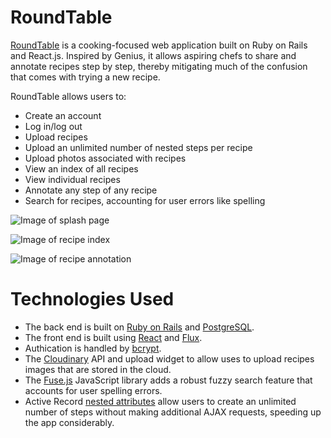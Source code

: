 # RoundTable

[RoundTable](http://cook-roundtable.com) is a cooking-focused web application built on Ruby on Rails and React.js. Inspired by Genius, it allows aspiring chefs to share and annotate recipes step by step, thereby mitigating much of the confusion that comes with trying a new recipe.

RoundTable allows users to:

- Create an account
- Log in/log out
- Upload recipes
- Upload an unlimited number of nested steps per recipe
- Upload photos associated with recipes
- View an index of all recipes
- View individual recipes
- Annotate any step of any recipe
- Search for recipes, accounting for user errors like spelling

![Image of splash page](http://res.cloudinary.com/dz5btfj9w/image/upload/c_scale,h_400/v1456447985/splash_view_nv35wp.png)

![Image of recipe index](http://res.cloudinary.com/dz5btfj9w/image/upload/c_scale,h_400/v1456447987/recipes_index_view_zztmui.png)

![Image of recipe annotation](http://res.cloudinary.com/dz5btfj9w/image/upload/c_scale,h_400/v1456447980/annotation_view_jmtdwx.png)

# Technologies Used

- The back end is built on [Ruby on Rails](http://rubyonrails.org/) and [PostgreSQL](http://www.postgresql.org/).
- The front end is built using [React](https://facebook.github.io/react/) and [Flux](https://facebook.github.io/react/docs/flux-overview.html).
- Authication is handled by [bcrypt](https://rubygems.org/gems/bcrypt-ruby/versions/3.1.5).
- The [Cloudinary](http://cloudinary.com) API and upload widget to allow uses to upload recipes images that are stored in the cloud.
- The [Fuse.js](https://github.com/krisk/Fuse) JavaScript library adds a robust fuzzy search feature that accounts for user spelling errors.
- Active Record [nested attributes](http://api.rubyonrails.org/classes/ActiveRecord/NestedAttributes/ClassMethods.html) allow users to create an unlimited number of steps without making additional AJAX requests, speeding up the app considerably.
